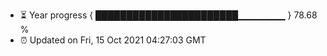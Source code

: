 - ⏳ Year progress { ███████████████████████▁▁▁▁▁▁▁ } 78.68 %
- ⏰ Updated on Fri, 15 Oct 2021 04:27:03 GMT

